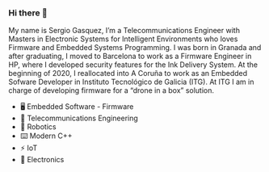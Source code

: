 ### Hi there 👋

My name is Sergio Gasquez, I’m a Telecommunications Engineer with Masters in Electronic Systems for Intelligent Environments who loves Firmware and Embedded Systems Programming. I was born in Granada and after graduating, I moved to Barcelona to work as a Firmware Engineer in HP, where I developed security features for the Ink Delivery System. At the beginning of 2020, I reallocated into A Coruña to work as an Embedded Sofware Developer in Instituto Tecnológico de Galicia (ITG). At ITG I am in charge of developing firmware for a “drone in a box” solution. 

- 🖥️ Embedded Software - Firmware 
- 📡 Telecommunications Engineering 
- 🤖 Robotics 
- ⌨️ Modern C++
- ⚡️ IoT 
- 🔌 Electronics 
